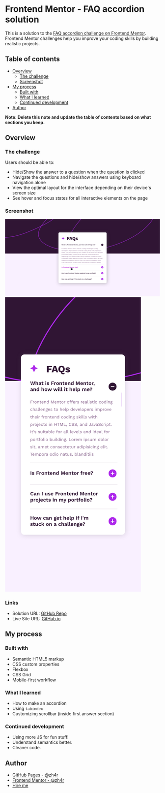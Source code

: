 # Frontend Mentor - FAQ accordion solution

This is a solution to the [FAQ accordion challenge on Frontend Mentor](https://www.frontendmentor.io/challenges/faq-accordion-wyfFdeBwBz). Frontend Mentor challenges help you improve your coding skills by building realistic projects. 

## Table of contents

- [Overview](#overview)
  - [The challenge](#the-challenge)
  - [Screenshot](#screenshot)
- [My process](#my-process)
  - [Built with](#built-with)
  - [What I learned](#what-i-learned)
  - [Continued development](#continued-development)
- [Author](#author)

**Note: Delete this note and update the table of contents based on what sections you keep.**

## Overview

### The challenge

Users should be able to:

- Hide/Show the answer to a question when the question is clicked
- Navigate the questions and hide/show answers using keyboard navigation alone
- View the optimal layout for the interface depending on their device's screen size
- See hover and focus states for all interactive elements on the page

### Screenshot

![](./design/ScrnShts/desktopWithActive_scrnshot.png)
![](./design/ScrnShts/mobile_scrnshot.png)
### Links

- Solution URL: [GitHub Repo](https://github.com/zh4r/FeM-FAQ_ACCORDION)
- Live Site URL: [GitHub.io](https://zh4r.github.io/FEM/faq-accordion/index.html)

## My process

### Built with

- Semantic HTML5 markup
- CSS custom properties
- Flexbox
- CSS Grid
- Mobile-first workflow

### What I learned

- How to make an accordion
- Using `tabindex`
- Customizing scrollbar (inside first answer section) 

### Continued development

- Using more JS for fun stuff!
- Understand semantics better.
- Cleaner code.

## Author

- [GitHub Pages - @zh4r](https://zh4r.github.io/)
- [Frontend Mentor -  @zh4r](https://www.frontendmentor.io/profile/zh4r)
- [Hire me](https://www.upwork.com/freelancers/~012011fab05dc8d091?mp_source=share)